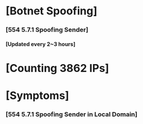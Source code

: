# [Botnet Spoofing]
### [554 5.7.1 Spoofing Sender]
#### [Updated every 2~3 hours]

# [Counting 3862 IPs]

# [Symptoms] 
###   [554 5.7.1 Spoofing Sender in Local Domain]
